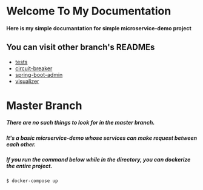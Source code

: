 # Welcome To My Documentation
#### Here is my simple documantation for simple microservice-demo project


## You can visit other branch's READMEs
- [tests](https://gitlab-dmz.macio.de/Ege.Gelen/microservice-demo/-/blob/tests/README.md?ref_type=heads&plain=0)
- [circuit-breaker](https://gitlab-dmz.macio.de/Ege.Gelen/microservice-demo/-/blob/circuit-breaker/README.md?ref_type=heads)
- [spring-boot-admin](https://gitlab-dmz.macio.de/Ege.Gelen/microservice-demo/-/blob/spring-boot-admin/README.md?ref_type=heads)
- [visualizer](https://gitlab-dmz.macio.de/Ege.Gelen/microservice-demo/-/blob/docker-swarm-visualizer/README.md?ref_type=heads)

# Master Branch


##### There are no such things to look for in the master branch.
##### It's a basic micrservice-demo whose services can make request between each other.
##### If you run the command below while in the directory, you can dockerize the entire project.

````
$ docker-compose up 
`````

